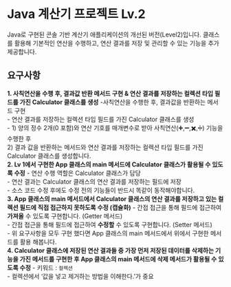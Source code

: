 # Java 계산기 프로젝트 Lv.2

Java로 구현된 콘솔 기반 계산기 애플리케이션의 개선된 버전(Level2)입니다. 클래스를 활용해 기본적인 연산을 수행하고, 연산 결과를 저장 및 관리할 수 있는 기능을 추가 제공합니다.

## 요구사항
**1. 사칙연산을 수행 후, 결과값 반환 메서드 구현 & 연산 결과를 저장하는 컬렉션 타입 필드를 가진 Calculator 클래스를 생성**
    -사칙연산을 수행한 후, 결과값을 반환하는 메서드 구현<br>
    - 연산 결과를 저장하는 컬렉션 타입 필드를 가진 Calculator 클래스를 생성<br>
    - 1) 양의 정수 2개(0 포함)와 연산 기호를 매개변수로 받아 사칙연산(➕,➖,✖️,➗) 기능을 수행한 후 <br>
      2) 결과 값을 반환하는 메서드와 연산 결과를 저장하는 컬렉션 타입 필드를 가진 Calculator 클래스를 생성합니다.<br>
**2. Lv 1에서 구현한 App 클래스의 main 메서드에 Calculator 클래스가 활용될 수 있도록 수정**
    - 연산 수행 역할은 Calculator 클래스가 담당<br>
        - 연산 결과는 Calculator 클래스의 연산 결과를 저장하는 필드에 저장<br>
    - 소스 코드 수정 후에도 수정 전의 기능들이 반드시 똑같이 동작해야합니다.<br>
**3. App 클래스의 main 메서드에서 Calculator 클래스의 연산 결과를 저장하고 있는 컬렉션 필드에 직접 접근하지 못하도록 수정 (캡슐화)**
    - 간접 접근을 통해 필드에 접근하여 **가져올** 수 있도록 구현합니다. (Getter 메서드) <br>
    - 간접 접근을 통해 필드에 접근하여 **수정할** 수 있도록 구현합니다. (Setter 메서드) <br>
    - 위 요구사항을 모두 구현 했다면 App 클래스의 main 메서드에서 위에서 구현한 메서드를 활용 해봅니다. <br>
**4. Calculator 클래스에 저장된 연산 결과들 중 가장 먼저 저장된 데이터를 삭제하는 기능을 가진 메서드를 구현한 후 App 클래스의 main 메서드에 삭제 메서드가 활용될 수 있도록 수정**
    - 키워드 : `컬렉션`<br>
        - 컬렉션에서 ‘값을 넣고 제거하는 방법을 이해한다.’가 중요<br>

